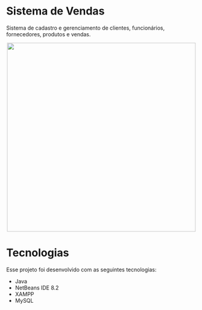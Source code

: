 # Sistema de Vendas
 Sistema de cadastro e gerenciamento de clientes, funcionários, fornecedores, produtos e vendas.
 
 <div align="center">
  <img src="https://user-images.githubusercontent.com/78910882/154502623-94878362-a6ae-4c6e-9cea-23413204f2ff.png" width="500"/>
 </div>
 
# Tecnologias
 Esse projeto foi desenvolvido com as seguintes tecnologias:
 
 - Java
 - NetBeans IDE 8.2
 - XAMPP
 - MySQL
